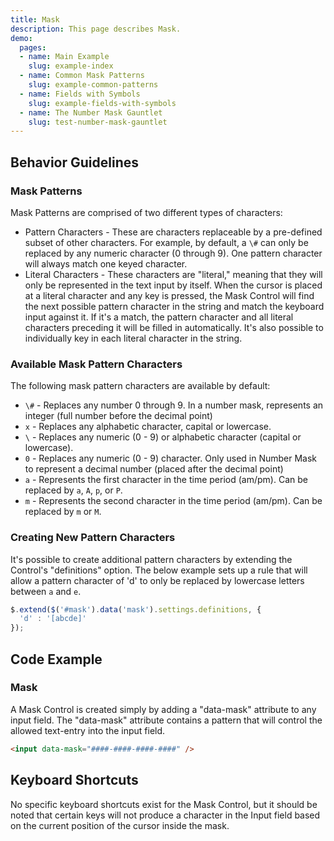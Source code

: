 ```yaml
---
title: Mask
description: This page describes Mask.
demo:
  pages:
  - name: Main Example
    slug: example-index
  - name: Common Mask Patterns
    slug: example-common-patterns
  - name: Fields with Symbols
    slug: example-fields-with-symbols
  - name: The Number Mask Gauntlet
    slug: test-number-mask-gauntlet
---
```


## Behavior Guidelines

### Mask Patterns

Mask Patterns are comprised of two different types of characters:

- Pattern Characters - These are characters replaceable by a pre-defined subset of other characters. For example, by default, a `\#` can only be replaced by any numeric character (0 through 9). One pattern character will always match one keyed character.
- Literal Characters - These characters are "literal," meaning that they will only be represented in the text input by itself. When the cursor is placed at a literal character and any key is pressed, the Mask Control will find the next possible pattern character in the string and match the keyboard input against it. If it's a match, the pattern character and all literal characters preceding it will be filled in automatically. It's also possible to individually key in each literal character in the string.

### Available Mask Pattern Characters

The following mask pattern characters are available by default:

- `\#` - Replaces any number 0 through 9. In a number mask, represents an integer (full number before the decimal point)
- `x` - Replaces any alphabetic character, capital or lowercase.
- `\` - Replaces any numeric (0 - 9) or alphabetic character (capital or lowercase).
- `0` - Replaces any numeric (0 - 9) character. Only used in Number Mask to represent a decimal number (placed after the decimal point)
- `a` - Represents the first character in the time period (am/pm). Can be replaced by `a`, `A`, `p`, or `P`.
- `m` - Represents the second character in the time period (am/pm). Can be replaced by `m` or `M`.

### Creating New Pattern Characters

It's possible to create additional pattern characters by extending the Control's "definitions" option. The below example sets up a rule that will allow a pattern character of 'd' to only be replaced by lowercase letters between `a` and `e`.

```javascript
$.extend($('#mask').data('mask').settings.definitions, {
  'd' : '[abcde]'
});
```

## Code Example

### Mask

A Mask Control is created simply by adding a "data-mask" attribute to any input field. The "data-mask" attribute contains a pattern that will control the allowed text-entry into the input field.

```html
<input data-mask="####-####-####-####" />
```

## Keyboard Shortcuts

No specific keyboard shortcuts exist for the Mask Control, but it should be noted that certain keys will not produce a character in the Input field based on the current position of the cursor inside the mask.
